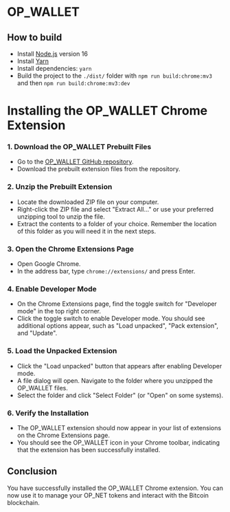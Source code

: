 # OP_WALLET

## How to build

- Install [Node.js](https://nodejs.org) version 16
- Install [Yarn](https://yarnpkg.com/en/docs/install)
- Install dependencies: `yarn`
- Build the project to the `./dist/` folder with `npm run build:chrome:mv3` and then `npm run build:chrome:mv3:dev`

# Installing the OP_WALLET Chrome Extension

### 1. Download the OP_WALLET Prebuilt Files

- Go to the [OP_WALLET GitHub repository](https://github.com/btc-vision/opwallet).
- Download the prebuilt extension files from the repository.

### 2. Unzip the Prebuilt Extension

- Locate the downloaded ZIP file on your computer.
- Right-click the ZIP file and select "Extract All..." or use your preferred unzipping tool to unzip the file.
- Extract the contents to a folder of your choice. Remember the location of this folder as you will need it in the next steps.

### 3. Open the Chrome Extensions Page

- Open Google Chrome.
- In the address bar, type `chrome://extensions/` and press Enter.

### 4. Enable Developer Mode

- On the Chrome Extensions page, find the toggle switch for "Developer mode" in the top right corner.
- Click the toggle switch to enable Developer mode. You should see additional options appear, such as "Load unpacked", "Pack extension", and "Update".

### 5. Load the Unpacked Extension

- Click the "Load unpacked" button that appears after enabling Developer mode.
- A file dialog will open. Navigate to the folder where you unzipped the OP_WALLET files.
- Select the folder and click "Select Folder" (or "Open" on some systems).

### 6. Verify the Installation

- The OP_WALLET extension should now appear in your list of extensions on the Chrome Extensions page.
- You should see the OP_WALLET icon in your Chrome toolbar, indicating that the extension has been successfully installed.

## Conclusion

You have successfully installed the OP_WALLET Chrome extension. You can now use it to manage your OP_NET tokens and interact with the Bitcoin blockchain.

